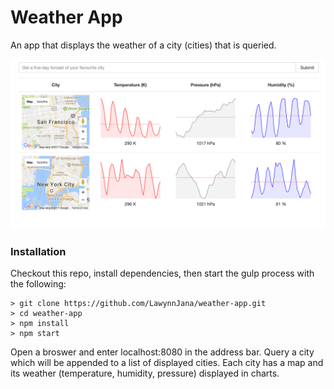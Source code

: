 # Weather App
An app that displays the weather of a city (cities) that is queried.

![alt text](images/weather-app-ex.png "Displays weather of New York and San Francisco")

### Installation
Checkout this repo, install dependencies, then start the gulp process with the following:

```
> git clone https://github.com/LawynnJana/weather-app.git
> cd weather-app
> npm install
> npm start
```
Open a broswer and enter localhost:8080 in the address bar.
Query a city which will be appended to a list of displayed cities.
Each city has a map and its weather (temperature, humidity, pressure) displayed in charts.
